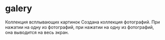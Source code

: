 # galery
Коллекция всплывающих картинок
Создана коллекция фотографий. При нажатии на одну из фотографий, при нажатии на одну из фотографий, она выводится на весь экран.
